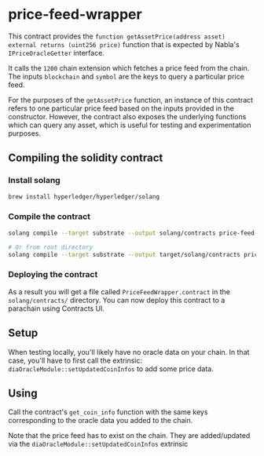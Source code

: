 # price-feed-wrapper

This contract provides the `function getAssetPrice(address asset) external returns (uint256 price)` function that is expected by Nabla's `IPriceOracleGetter` interface.

It calls the `1200` chain extension which fetches a price feed from the chain. The inputs `blockchain` and `symbol` are the keys to query a particular price feed. 

For the purposes of the `getAssetPrice` function, an instance of this contract refers to one particular price feed based on the inputs provided in the constructor. However, the contract also exposes the underlying functions which can query any asset, which is useful for testing and experimentation purposes.

## Compiling the solidity contract

### Install solang

```bash
brew install hyperledger/hyperledger/solang
```

### Compile the contract

```bash
solang compile --target substrate --output solang/contracts price-feed-wrapper.sol
```

```bash
# Or from root directory
solang compile --target substrate --output target/solang/contracts price-feed-wrapper/price-feed-wrapper.sol 
```

### Deploying the contract

As a result you will get a file called `PriceFeedWrapper.contract` in the `solang/contracts/` directory.
You can now deploy this contract to a parachain using Contracts UI.


## Setup 

When testing locally, you'll likely have no oracle data on your chain. In that case, you'll have to first call the extrinsic: `diaOracleModule::setUpdatedCoinInfos` to add some price data.

## Using

Call the contract's `get_coin_info` function with the same keys corresponding to the oracle data you added to the chain.

Note that the price feed has to exist on the chain. They are added/updated via the `diaOracleModule::setUpdatedCoinInfos` extrinsic